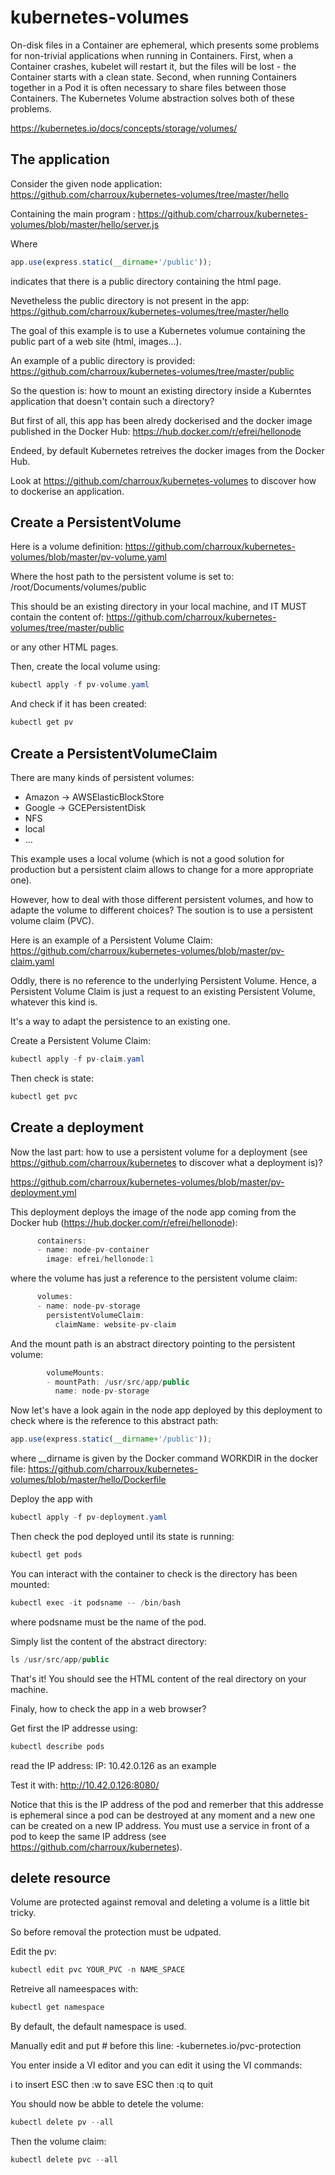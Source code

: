 # kubernetes-volumes

On-disk files in a Container are ephemeral, which presents some problems for non-trivial applications when running in Containers. First, when a Container crashes, kubelet will restart it, but the files will be lost - the Container starts with a clean state. Second, when running Containers together in a Pod it is often necessary to share files between those Containers. The Kubernetes Volume abstraction solves both of these problems.

https://kubernetes.io/docs/concepts/storage/volumes/


## The application

Consider the given node application: https://github.com/charroux/kubernetes-volumes/tree/master/hello

Containing the main program : https://github.com/charroux/kubernetes-volumes/blob/master/hello/server.js

Where 

```javascript
app.use(express.static(__dirname+'/public'));
```

indicates that there is a public directory containing the html page.

Nevetheless the public directory is not present in the app: https://github.com/charroux/kubernetes-volumes/tree/master/hello

The goal of this example is to use a Kubernetes volumue containing the public part of a web site (html, images...).

An example of a public directory is provided: https://github.com/charroux/kubernetes-volumes/tree/master/public

So the question is: how to mount an existing directory inside a Kuberntes application that doesn't contain such a directory?

But first of all, this app has been alredy dockerised and the docker image published in the Docker Hub: https://hub.docker.com/r/efrei/hellonode

Endeed, by default Kubernetes retreives the docker images from the Docker Hub.

Look at https://github.com/charroux/kubernetes-volumes to discover how to dockerise an application.
 
## Create a PersistentVolume

Here is a volume definition: https://github.com/charroux/kubernetes-volumes/blob/master/pv-volume.yaml

Where the host path to the persistent volume is set to: /root/Documents/volumes/public

This should be an existing directory in your local machine, and IT MUST contain the content of: https://github.com/charroux/kubernetes-volumes/tree/master/public

or any other HTML pages.

Then, create the local volume using:

```java
kubectl apply -f pv-volume.yaml 
```

And check if it has been created:

```java
kubectl get pv
```

## Create a PersistentVolumeClaim

There are many kinds of persistent volumes:
- Amazon -> AWSElasticBlockStore
- Google -> GCEPersistentDisk
- NFS
- local
- ...

This example uses a local volume (which is not a good solution for production but a persistent claim allows to change for a more appropriate one).

However, how to deal with those different persistent volumes, and how to adapte the volume to different choices? The soution is to use a persistent volume claim (PVC).

Here is an example of a Persistent Volume Claim: https://github.com/charroux/kubernetes-volumes/blob/master/pv-claim.yaml

Oddly, there is no reference to the underlying Persistent Volume. Hence, a Persistent Volume Claim is just a request to an existing Persistent Volume, whatever this kind is. 

It's a way to adapt the persistence to an existing one.

Create a Persistent Volume Claim:

```java
kubectl apply -f pv-claim.yaml 
```

Then check is state: 

```java
kubectl get pvc
```

## Create a deployment

Now the last part: how to use a persistent volume for a deployment (see https://github.com/charroux/kubernetes to discover what a deployment is)?

https://github.com/charroux/kubernetes-volumes/blob/master/pv-deployment.yml

This deployment deploys the image of the node app coming from the Docker hub (https://hub.docker.com/r/efrei/hellonode):

```java
      containers:
      - name: node-pv-container
        image: efrei/hellonode:1
```

where the volume has just a reference to the persistent volume claim:

```java
      volumes:
      - name: node-pv-storage
        persistentVolumeClaim:
          claimName: website-pv-claim
```

And the mount path is an abstract directory pointing to the persistent volume: 

```java
        volumeMounts:
        - mountPath: /usr/src/app/public
          name: node-pv-storage
```

Now let's have a look again in the node app deployed by this deployment to check where is the reference to this abstract path: 

```javascript
app.use(express.static(__dirname+'/public'));
```

where __dirname is given by the Docker command WORKDIR in the docker file: https://github.com/charroux/kubernetes-volumes/blob/master/hello/Dockerfile

Deploy the app with 
```java
kubectl apply -f pv-deployment.yaml 
```

Then check the pod deployed until its state is running: 

```java
kubectl get pods
```

You can interact with the container to check is the directory has been mounted:

```java
kubectl exec -it podsname -- /bin/bash
```

where podsname must be the name of the pod.

Simply list the content of the abstract directory:

```java
ls /usr/src/app/public
```

That's it! You should see the HTML content of the real directory on your machine.

Finaly, how to check the app in a web browser?

Get first the IP addresse using:

```java
kubectl describe pods
```

read the IP address: IP: 10.42.0.126 as an example

Test it with: http://10.42.0.126:8080/

Notice that this is the IP address of the pod and remerber that this addresse is ephemeral since a pod can be destroyed at any moment and a new one can be created on a new IP address. You must use a service in front of a pod to keep the same IP address (see https://github.com/charroux/kubernetes).

## delete resource

Volume are protected against removal and deleting a volume is a little bit tricky.

So before removal the protection must be udpated.

Edit the pv:

```java
kubectl edit pvc YOUR_PVC -n NAME_SPACE
```

Retreive all nameespaces with:

```java
kubectl get namespace
```

By default, the default namespace is used.

Manually edit and put # before this line: -kubernetes.io/pvc-protection

You enter inside a VI editor and you can edit it using the VI commands:

i to insert
ESC then :w to save
ESC then :q to quit

You should now be abble to detele the volume:

```java
kubectl delete pv --all
```

Then the volume claim:

```java
kubectl delete pvc --all
```

